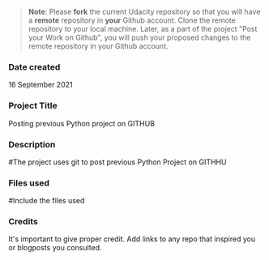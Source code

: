>**Note**: Please **fork** the current Udacity repository so that you will have a **remote** repository in **your** Github account. Clone the remote repository to your local machine. Later, as a part of the project "Post your Work on Github", you will push your proposed changes to the remote repository in your Github account.

### Date created
16 September 2021

### Project Title
Posting previous Python project on GITHUB

### Description
#The project uses git to post previous Python Project on GITHHU

### Files used
#Include the files used

### Credits
It's important to give proper credit. Add links to any repo that inspired you or blogposts you consulted.

